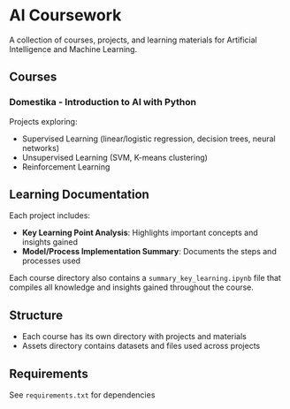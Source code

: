 # AI Coursework

A collection of courses, projects, and learning materials for Artificial Intelligence and Machine Learning.

## Courses

### Domestika - Introduction to AI with Python
Projects exploring:
- Supervised Learning (linear/logistic regression, decision trees, neural networks)
- Unsupervised Learning (SVM, K-means clustering)
- Reinforcement Learning

## Learning Documentation
Each project includes:
- **Key Learning Point Analysis**: Highlights important concepts and insights gained
- **Model/Process Implementation Summary**: Documents the steps and processes used

Each course directory also contains a `summary_key_learning.ipynb` file that compiles all knowledge and insights gained throughout the course.

## Structure
- Each course has its own directory with projects and materials
- Assets directory contains datasets and files used across projects

## Requirements
See `requirements.txt` for dependencies